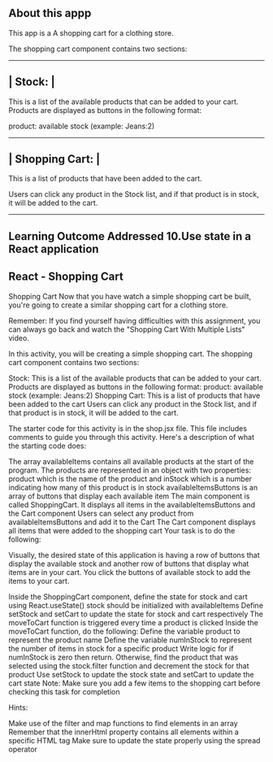  About this appp
 ----------------
 
 This app is a A shopping cart for a clothing store.
 
 The shopping cart component contains two sections:

------------
|  Stock:  |
------------

This is a list of the available products that can be added to your cart. 
Products are displayed as buttons in the following format: 

product: available stock (example: Jeans:2)

--------------------
|  Shopping Cart:  |
--------------------

This is a list of products that have been added to the cart.

Users can click any product in the Stock list, and if that product is in stock, it will be added to the cart.

-----------------------------------

Learning Outcome Addressed
 10.Use state in a React application
----------------------------

React - Shopping Cart
-----------------------
Shopping Cart
Now that you have watch a simple shopping cart be built, you're going to create a similar shopping cart for a clothing store.

Remember: If you find yourself having difficulties with this assignment, you can always go back and watch the "Shopping Cart With Multiple Lists" video.

In this activity, you will be creating a simple shopping cart. The shopping cart component contains two sections:

Stock: This is a list of the available products that can be added to your cart. Products are displayed as buttons in the following format: product: available stock (example: Jeans:2)
Shopping Cart: This is a list of products that have been added to the cart
Users can click any product in the Stock list, and if that product is in stock, it will be added to the cart.

The starter code for this activity is in the shop.jsx file. This file includes comments to guide you through this activity. Here's a description of what the starting code does:

The array availableItems contains all available products at the start of the program. The products are represented in an object with two properties: product which is the name of the product and inStock which is a number indicating how many of this product is in stock
availableItemsButtons is an array of buttons that display each available item
The main component is called ShoppingCart. It displays all items in the availableItemsButtons and the Cart component
Users can select any product from availableItemsButtons and add it to the Cart
The Cart component displays all items that were added to the shopping cart
Your task is to do the following:

Visually, the desired state of this application is having a row of buttons that display the available stock and another row of buttons that display what items are in your cart. You click the buttons of available stock to add the items to your cart.

Inside the ShoppingCart component, define the state for stock and cart using React.useState()
stock should be initialized with availableItems
Define setStock and setCart to update the state for stock and cart respectively
The moveToCart function is triggered every time a product is clicked
Inside the moveToCart function, do the following:
Define the variable product to represent the product name
Define the variable numInStock to represent the number of items in stock for a specific product
Write logic for if numInStock is zero then return. Otherwise, find the product that was selected using the stock.filter function and decrement the stock for that product
Use setStock to update the stock state and setCart to update the cart state
Note: Make sure you add a few items to the shopping cart before checking this task for completion

Hints:

Make use of the filter and map functions to find elements in an array
Remember that the innerHtml property contains all elements within a specific HTML tag
Make sure to update the state properly using the spread operator
